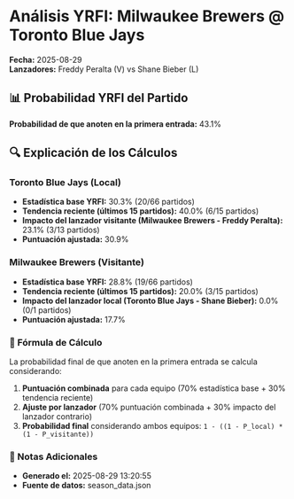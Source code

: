 # Análisis YRFI: Milwaukee Brewers @ Toronto Blue Jays

**Fecha:** 2025-08-29  
**Lanzadores:** Freddy Peralta (V) vs Shane Bieber (L)

## 📊 Probabilidad YRFI del Partido

**Probabilidad de que anoten en la primera entrada:** 43.1%

## 🔍 Explicación de los Cálculos

### Toronto Blue Jays (Local)
- **Estadística base YRFI:** 30.3% (20/66 partidos)
- **Tendencia reciente (últimos 15 partidos):** 40.0% (6/15 partidos)
- **Impacto del lanzador visitante (Milwaukee Brewers - Freddy Peralta):** 23.1% (3/13 partidos)
- **Puntuación ajustada:** 30.9%

### Milwaukee Brewers (Visitante)
- **Estadística base YRFI:** 28.8% (19/66 partidos)
- **Tendencia reciente (últimos 15 partidos):** 20.0% (3/15 partidos)
- **Impacto del lanzador local (Toronto Blue Jays - Shane Bieber):** 0.0% (0/1 partidos)
- **Puntuación ajustada:** 17.7%

### 📝 Fórmula de Cálculo

La probabilidad final de que anoten en la primera entrada se calcula considerando:
1. **Puntuación combinada** para cada equipo (70% estadística base + 30% tendencia reciente)
2. **Ajuste por lanzador** (70% puntuación combinada + 30% impacto del lanzador contrario)
3. **Probabilidad final** considerando ambos equipos: `1 - ((1 - P_local) * (1 - P_visitante))`

### 📌 Notas Adicionales

- **Generado el:** 2025-08-29 13:20:55
- **Fuente de datos:** season_data.json
